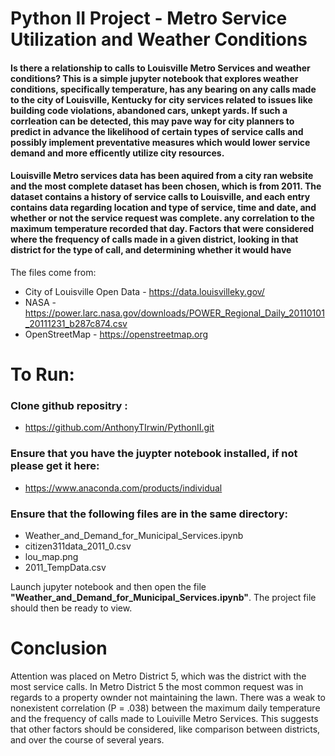 # Python II Project - Metro Service Utilization and Weather Conditions

#### Is there a relationship to calls to Louisville Metro Services and weather conditions? This is a simple jupyter notebook that explores weather conditions, specifically temperature, has any bearing on any calls made to the city of Louisville, Kentucky for city services related to issues like building code violations, abandoned cars, unkept yards. If such a corrleation can be detected, this may pave way for city planners to predict in advance the likelihood of certain types of service calls and possibly implement preventative measures which would lower service demand and more efficently utilize city resources.
#### Louisville Metro services data has been aquired from a city ran website and the most complete dataset has been chosen, which is from 2011. The dataset contains a history of service calls to Louisville, and each entry contains data regarding location and type of service, time and date, and whether or not the service request was complete. any correlation to the maximum temperature recorded that day. Factors that were considered where the frequency of calls made in a given district, looking in that district for the type of call, and determining whether it would have


The files come from:
- City of Louisville Open Data - https://data.louisvilleky.gov/ 
- NASA - https://power.larc.nasa.gov/downloads/POWER_Regional_Daily_20110101_20111231_b287c874.csv
- OpenStreetMap - https://openstreetmap.org

# **To Run:**

### Clone github repositry : 
- https://github.com/AnthonyTIrwin/PythonII.git
### Ensure that you have the juypter notebook installed, if not please get it here: 
- https://www.anaconda.com/products/individual
### Ensure that the following files are in the same directory:

- Weather_and_Demand_for_Municipal_Services.ipynb
- citizen311data_2011_0.csv
- lou_map.png
- 2011_TempData.csv

Launch jupyter notebook and then open the file **"Weather_and_Demand_for_Municipal_Services.ipynb"**.  The project file should then be ready to view. 

# **Conclusion**

Attention was placed on Metro District 5, which was the district with the most service calls.  In Metro District 5 the most common request was in regards to a property ownder not maintaining the lawn.   There was a weak to nonexistent correlation (P = .038) between the maximum daily temperature and the frequency of calls made to Louiville Metro Services.  This suggests that other factors should be considered, like comparison between districts, and over the course of several years. 
